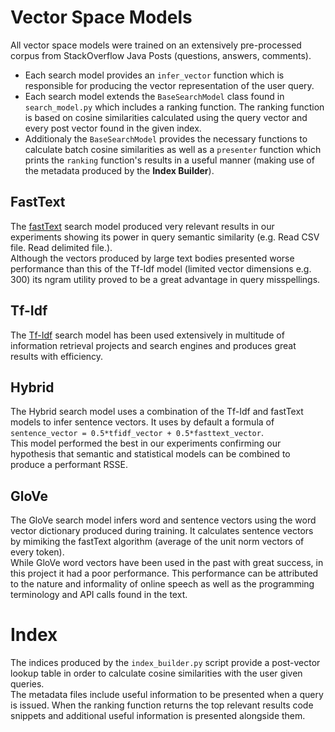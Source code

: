 # Vector Space Models

All vector space models were trained on an extensively pre-processed corpus from StackOverflow Java Posts (questions, answers, comments).
- Each search model provides an `infer_vector` function which is responsible for producing the vector representation of the user query.
- Each search model extends the `BaseSearchModel` class found in `search_model.py` which includes a ranking function. The ranking function is based on cosine similarities calculated using the query vector and every post vector found in the given index.
- Additionaly the `BaseSearchModel` provides the necessary functions to calculate batch cosine similarities as well as a `presenter` function which prints the `ranking` function's results in a useful manner (making use of the metadata produced by the **Index Builder**).

## FastText

The [fastText](https://fasttext.cc/) search model produced very relevant results in our experiments showing its power in query semantic similarity (e.g. Read CSV file. Read delimited file.).  
Although the vectors produced by large text bodies presented worse performance than this of the Tf-Idf model (limited vector dimensions e.g. 300) its ngram utility proved to be a great advantage in query misspellings.

## Tf-Idf

The [Tf-Idf](https://en.wikipedia.org/wiki/Tf%E2%80%93idf) search model has been used extensively in multitude of information retrieval projects and search engines and produces great results with efficiency.

## Hybrid

The Hybrid search model uses a combination of the Tf-Idf and fastText models to infer sentence vectors. It uses by default a formula of `sentence_vector = 0.5*tfidf_vector + 0.5*fasttext_vector`.  
This model performed the best in our experiments confirming our hypothesis that semantic and statistical models can be combined to produce a performant RSSE.

## GloVe

The GloVe search model infers word and sentence vectors using the word vector dictionary produced during training. It calculates sentence vectors by mimiking the fastText algorithm (average of the unit norm vectors of every token).  
While GloVe word vectors have been used in the past with great success, in this project it had a poor performance. This performance can be attributed to the nature and informality of online speech as well as the programming terminology and API calls found in the text.

# Index

The indices produced by the `index_builder.py` script provide a post-vector lookup table in order to calculate cosine similarities with the user given queries.  
The metadata files include useful information to be presented when a query is issued. When the ranking function returns the top relevant results code snippets and additional useful information is presented alongside them.
